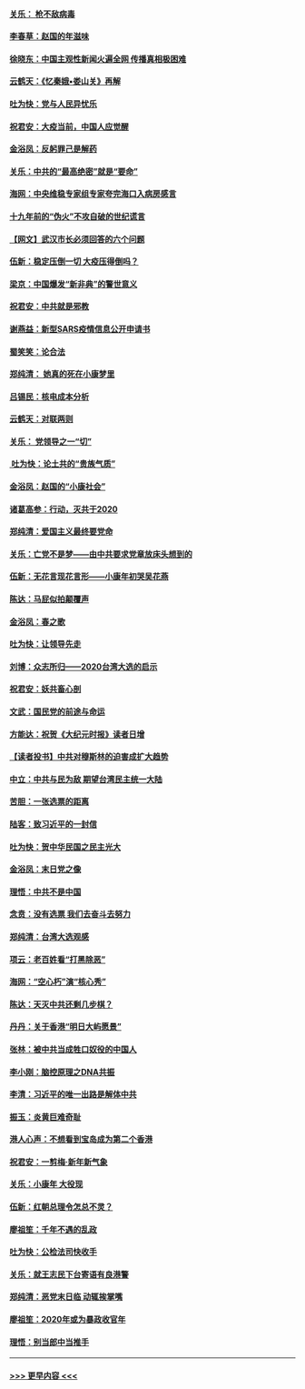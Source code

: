 #### [关乐： 枪不敌病毒](../pages/nsc993/n11826746.md?t=01281444) 
#### [李春草：赵国的年滋味](../pages/nsc993/n11826321.md?t=01281444) 
#### [徐晓东：中国主观性新闻火遍全网 传播真相极困难](../pages/nsc993/n11826508.md?t=01281444) 
#### [云鹤天：《忆秦娥▪娄山关》再解](../pages/nsc993/n11824682.md?t=01281444) 
#### [吐为快：党与人民异忧乐](../pages/nsc993/n11824660.md?t=01281444) 
#### [祝君安：大疫当前，中国人应觉醒](../pages/nsc993/n11821946.md?t=01281444) 
#### [金浴凤：反躬罪己是解药](../pages/nsc993/n11820280.md?t=01281444) 
#### [关乐：中共的“最高绝密”就是“要命”](../pages/nsc993/n11816946.md?t=01281444) 
#### [海网：中央维稳专家组专家夸完海口入病房感言](../pages/nsc993/n11815138.md?t=01281444) 
#### [十九年前的“伪火”不攻自破的世纪谎言](../pages/nsc993/n11813238.md?t=01281444) 
#### [【网文】武汉市长必须回答的六个问题](../pages/nsc993/n11813848.md?t=01281444) 
#### [伍新：稳定压倒一切 大疫压得倒吗？](../pages/nsc993/n11812634.md?t=01281444) 
#### [梁京：中国爆发“新非典”的警世意义](../pages/nsc993/n11812554.md?t=01281444) 
#### [祝君安：中共就是邪教](../pages/nsc993/n11812431.md?t=01281444) 
#### [谢燕益：新型SARS疫情信息公开申请书](../pages/nsc993/n11808840.md?t=01281444) 
#### [蜀笑笑：论合法](../pages/nsc993/n11808064.md?t=01281444) 
#### [郑纯清： 她真的死在小康梦里](../pages/nsc993/n11806623.md?t=01281444) 
#### [吕锡民：核电成本分析](../pages/nsc993/n11806284.md?t=01281444) 
#### [云鹤天：对联两则](../pages/nsc993/n11805957.md?t=01281444) 
#### [关乐： 党领导之一“切”](../pages/nsc993/n11804505.md?t=01281444) 
#### [ 吐为快：论土共的“贵族气质”](../pages/nsc993/n11804490.md?t=01281444) 
#### [金浴凤：赵国的“小康社会”](../pages/nsc993/n11804452.md?t=01281444) 
#### [诸葛高参：行动，灭共于2020](../pages/nsc993/n11804120.md?t=01281444) 
#### [郑纯清：爱国主义最终要党命](../pages/nsc993/n11802197.md?t=01281444) 
#### [关乐：亡党不是梦——由中共要求党章放床头想到的](../pages/nsc993/n11802156.md?t=01281444) 
#### [伍新：无花言现花言形——小康年初哭吴花燕](../pages/nsc993/n11800044.md?t=01281444) 
#### [陈达：马屁似拍颠覆声](../pages/nsc993/n11800010.md?t=01281444) 
#### [金浴凤：春之歌](../pages/nsc993/n11797687.md?t=01281444) 
#### [吐为快：让领导先走](../pages/nsc993/n11797512.md?t=01281444) 
#### [刘博：众志所归——2020台湾大选的启示](../pages/nsc993/n11796878.md?t=01281444) 
#### [祝君安：妖共畜心剖](../pages/nsc993/n11794273.md?t=01281444) 
#### [文武：国民党的前途与命运](../pages/nsc993/n11794198.md?t=01281444) 
#### [方能达：祝贺《大纪元时报》读者日增](../pages/nsc993/n11793807.md?t=01281444) 
#### [【读者投书】中共对穆斯林的迫害成扩大趋势](../pages/nsc993/n11791371.md?t=01281444) 
#### [中立：中共与民为敌 期望台湾民主统一大陆](../pages/nsc993/n11790392.md?t=01281444) 
#### [苦胆：一张选票的距离](../pages/nsc993/n11788914.md?t=01281444) 
#### [陆客：致习近平的一封信](../pages/nsc993/n11788867.md?t=01281444) 
#### [吐为快：贺中华民国之民主光大](../pages/nsc993/n11788618.md?t=01281444) 
#### [金浴凤：末日党之像](../pages/nsc993/n11787475.md?t=01281444) 
#### [理悟：中共不是中国](../pages/nsc993/n11787463.md?t=01281444) 
#### [念贲：没有选票  我们去奋斗去努力](../pages/nsc993/n11787398.md?t=01281444) 
#### [郑纯清：台湾大选观感](../pages/nsc993/n11786210.md?t=01281444) 
#### [项云：老百姓看“打黑除恶”](../pages/nsc993/n11785398.md?t=01281444) 
#### [海网：“空心朽”演“核心秀”](../pages/nsc993/n11783874.md?t=01281444) 
#### [陈达：天灭中共还剩几步棋？](../pages/nsc993/n11783719.md?t=01281444) 
#### [丹丹：关于香港“明日大屿愿景”](../pages/nsc993/n11783273.md?t=01281444) 
#### [张林：被中共当成牲口奴役的中国人](../pages/nsc993/n11782397.md?t=01281444) 
#### [李小刚：脑控原理之DNA共振](../pages/nsc993/n11780962.md?t=01281444) 
#### [李清：习近平的唯一出路是解体中共](../pages/nsc993/n11780866.md?t=01281444) 
#### [振玉：炎黄巨难奇耻](../pages/nsc993/n11779632.md?t=01281444) 
#### [港人心声：不想看到宝岛成为第二个香港](../pages/nsc993/n11778817.md?t=01281444) 
#### [祝君安：一剪梅‧新年新气象](../pages/nsc993/n11776340.md?t=01281444) 
#### [关乐：小康年 大役现](../pages/nsc993/n11774213.md?t=01281444) 
#### [伍新：红朝总理令怎总不灵？](../pages/nsc993/n11770813.md?t=01281444) 
#### [廖祖笙：千年不遇的乱政](../pages/nsc993/n11770373.md?t=01281444) 
#### [吐为快：公检法司快收手](../pages/nsc993/n11770359.md?t=01281444) 
#### [关乐：就王志民下台寄语有良港警](../pages/nsc993/n11769903.md?t=01281444) 
#### [郑纯清：恶党末日临 动辄挨掌嘴](../pages/nsc993/n11769356.md?t=01281444) 
#### [廖祖笙：2020年或为暴政收官年](../pages/nsc993/n11768216.md?t=01281444) 
#### [理悟：别当郎中当推手](../pages/nsc993/n11768243.md?t=01281444) 

----
#### [ >>> 更早内容 <<< ](../indexes/nsc993-earlier.md)
